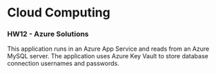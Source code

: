 # Cloud Computing
### HW12 - Azure Solutions

This application runs in an Azure App Service and reads from an Azure MySQL server.
The application uses Azure Key Vault to store database connection usernames and passwords. 

